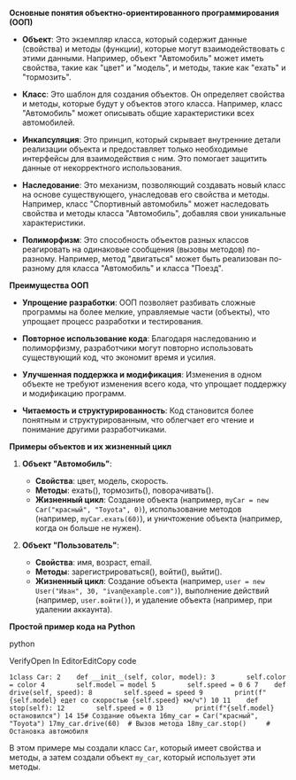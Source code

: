 **Основные понятия объектно-ориентированного программирования (ООП)**

- **Объект**: Это экземпляр класса, который содержит данные (свойства) и методы (функции), которые могут взаимодействовать с этими данными. Например, объект "Автомобиль" может иметь свойства, такие как "цвет" и "модель", и методы, такие как "ехать" и "тормозить".
    
- **Класс**: Это шаблон для создания объектов. Он определяет свойства и методы, которые будут у объектов этого класса. Например, класс "Автомобиль" может описывать общие характеристики всех автомобилей.
    
- **Инкапсуляция**: Это принцип, который скрывает внутренние детали реализации объекта и предоставляет только необходимые интерфейсы для взаимодействия с ним. Это помогает защитить данные от некорректного использования.
    
- **Наследование**: Это механизм, позволяющий создавать новый класс на основе существующего, унаследовав его свойства и методы. Например, класс "Спортивный автомобиль" может наследовать свойства и методы класса "Автомобиль", добавляя свои уникальные характеристики.
    
- **Полиморфизм**: Это способность объектов разных классов реагировать на одинаковые сообщения (вызовы методов) по-разному. Например, метод "двигаться" может быть реализован по-разному для класса "Автомобиль" и класса "Поезд".
    

**Преимущества ООП**

- **Упрощение разработки**: ООП позволяет разбивать сложные программы на более мелкие, управляемые части (объекты), что упрощает процесс разработки и тестирования.
    
- **Повторное использование кода**: Благодаря наследованию и полиморфизму, разработчики могут повторно использовать существующий код, что экономит время и усилия.
    
- **Улучшенная поддержка и модификация**: Изменения в одном объекте не требуют изменения всего кода, что упрощает поддержку и модификацию программ.
    
- **Читаемость и структурированность**: Код становится более понятным и структурированным, что облегчает его чтение и понимание другими разработчиками.
    

**Примеры объектов и их жизненный цикл**

1. **Объект "Автомобиль"**:
    
    - **Свойства**: цвет, модель, скорость.
    - **Методы**: ехать(), тормозить(), поворачивать().
    - **Жизненный цикл**: Создание объекта (например, `myCar = new Car("красный", "Toyota", 0)`), использование методов (например, `myCar.eхать(60)`), и уничтожение объекта (например, когда он больше не нужен).
2. **Объект "Пользователь"**:
    
    - **Свойства**: имя, возраст, email.
    - **Методы**: зарегистрироваться(), войти(), выйти().
    - **Жизненный цикл**: Создание объекта (например, `user = new User("Иван", 30, "ivan@example.com")`), выполнение действий (например, `user.войти()`), и удаление объекта (например, при удалении аккаунта).

**Простой пример кода на Python**

python

VerifyOpen In EditorEditCopy code

`1class Car: 2    def __init__(self, color, model): 3        self.color = color 4        self.model = model 5        self.speed = 0 6 7    def drive(self, speed): 8        self.speed = speed 9        print(f"{self.model} едет со скоростью {self.speed} км/ч") 10 11    def stop(self): 12        self.speed = 0 13        print(f"{self.model} остановился") 14 15# Создание объекта 16my_car = Car("красный", "Toyota") 17my_car.drive(60)  # Вызов метода 18my_car.stop()     # Остановка автомобиля`

В этом примере мы создали класс `Car`, который имеет свойства и методы, а затем создали объект `my_car`, который использует эти методы.